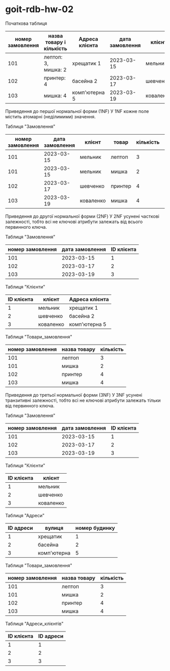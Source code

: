 # goit-rdb-hw-02

Початкова таблиця

| номер замовлення | назва товару і кількість | Адреса клієнта | дата замовлення | клієнт    |
|------------------|--------------------------|----------------|-----------------|-----------|
| 101              | лептоп: 3, мишка: 2      | хрещатик 1     | 2023-03-15      | мельник   |
| 102              | принтер: 4               | басейна 2      | 2023-03-17      | шевченко  |
| 103              | мишка: 4                 | комп'ютерна 5  | 2023-03-19      | коваленко |

Приведення до першої нормальної форми (1NF)
У 1NF кожне поле містить атомарні (неділимими) значення.

Таблиця "Замовлення"

| номер замовлення | дата замовлення | клієнт    | товар     | кількість | Адреса клієнта  |
|------------------|-----------------|-----------|-----------|-----------|-----------------|
| 101              | 2023-03-15      | мельник   | лептоп    | 3         | хрещатик 1      |
| 101              | 2023-03-15      | мельник   | мишка     | 2         | хрещатик 1      |
| 102              | 2023-03-17      | шевченко  | принтер   | 4         | басейна 2       |
| 103              | 2023-03-19      | коваленко | мишка     | 4         | комп'ютерна 5   |

Приведення до другої нормальної форми (2NF)
У 2NF усунені часткові залежності, тобто всі не ключові атрибути залежать від всього первинного ключа.

Таблиця "Замовлення"

| номер замовлення | дата замовлення | ID клієнта |
|------------------|-----------------|------------|
| 101              | 2023-03-15      | 1          |
| 102              | 2023-03-17      | 2          |
| 103              | 2023-03-19      | 3          |


Таблиця "Клієнти"

| ID клієнта | клієнт    | Адреса клієнта |
|------------|-----------|----------------|
| 1          | мельник   | хрещатик 1     |
| 2          | шевченко  | басейна 2      |
| 3          | коваленко | комп'ютерна 5  |


Таблиця "Товари_замовлення"

| номер замовлення | назва товару | кількість |
|------------------|--------------|-----------|
| 101              | лептоп       | 3         |
| 101              | мишка        | 2         |
| 102              | принтер      | 4         |
| 103              | мишка        | 4         |



Приведення до третьої нормальної форми (3NF)
У 3NF усунені транзитивні залежності, тобто всі не ключові атрибути залежать тільки від первинного ключа.

Таблиця "Замовлення"

| номер замовлення | дата замовлення | ID клієнта |
|------------------|-----------------|------------|
| 101              | 2023-03-15      | 1          |
| 102              | 2023-03-17      | 2          |
| 103              | 2023-03-19      | 3          |


Таблиця "Клієнти"

| ID клієнта | клієнт    |
|------------|-----------|
| 1          | мельник   |
| 2          | шевченко  |
| 3          | коваленко |


Таблиця "Адреси"

| ID адреси | вулиця      | номер будинку |
|-----------|-------------|---------------|
| 1         | хрещатик    | 1             |
| 2         | басейна     | 2             |
| 3         | комп'ютерна | 5             |


Таблиця "Товари_замовлення"

| номер замовлення | назва товару | кількість |
|------------------|--------------|-----------|
| 101              | лептоп       | 3         |
| 101              | мишка        | 2         |
| 102              | принтер      | 4         |
| 103              | мишка        | 4         |


Таблиця "Адреси_клієнтів"

| ID клієнта | ID адреси |
|------------|-----------|
| 1          | 1         |
| 2          | 2         |
| 3          | 3         |
